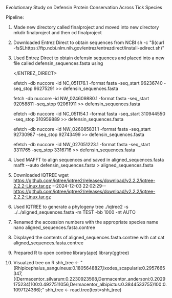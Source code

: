 Evolutionary Study on Defensin Protein Conservation Across Tick Species

Pipeline:
1. Made new directory called finalproject and moved into new directory
   mkdir finalproject and then cd finalproject
2. Downloaded Entrez Direct to obtain sequences from NCBI
   sh -c "$(curl -fsSLhttps://ftp.ncbi.nlm.nih.gov/entrez/entrezdirect/install-edirect.sh)"
3. Used Entrez Direct to obtain defensin sequences and placed into a new file called defensin_sequences.fasta using

   </ENTREZ_DIRECT>
	
   efetch -db nuccore -id NC_051176.1 -format fasta -seq_start 96236740 -seq_stop 96275291 >> defensin_sequences.fasta
   
   fetch -db nuccore -id NW_024609880.1 -format fasta -seq_start 92058811 -seq_stop 92061911 >> defensin_sequences.fasta
   
   efetch -db nuccore -id NC_051154.1 -format fasta -seq_start 310944550 -seq_stop 310959889 >> defensin_sequences.fasta
   
   efetch -db nuccore -id NW_026085831.1 -format fasta -seq_start 92730987 -seq_stop 92743499 >> defensin_sequences.fasta
   
   efetch -db nuccore -id NW_027051223.1 -format fasta -seq_start 3311765 -seq_stop 3316716 >> defensin_sequences.fasta
   
4. Used MAFFT to align sequences and saved in aligned_sequences.fasta
   mafft --auto defensin_sequences.fasta > aligned_sequences.fasta
5. Downloaded IQTREE
wget https://github.com/iqtree/iqtree2/releases/download/v2.2.2/iqtree-2.2.2-Linux.tar.gz
--2024-12-03 22:02:29--  https://github.com/iqtree/iqtree2/releases/download/v2.2.2/iqtree-2.2.2-Linux.tar.gz
6. Used IQTREE to generate a phylogeny tree
./iqtree2 -s ../../aligned_sequences.fasta -m TEST -bb 1000 -nt AUTO
7. Renamed the accession numbers with the appropriate species name
nano aligned_sequences.fasta.contree
8. Displayed the contents of aligned_sequences.fasta.contree with cat
cat aligned_sequences.fasta.contree
10. Prepared R to open contree
library(ape)
library(ggtree)
11. Visualzed tree on R
shh_tree <- "(Rhipicephalus_sanguineus:0.1805648827,Ixodes_scapularis:0.2957665347,((Dermacentor_silvarum:0.2230923568,Dermacentor_andersoni:0.2029175234)100:0.4927511056,Dermacentor_albipictus:0.3844533755)100:0.1097124366);"
shh_tree <- read.tree(text=shh_tree)
